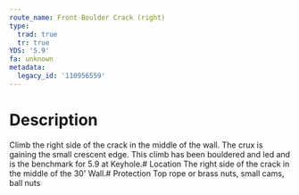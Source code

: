 ```yaml
---
route_name: Front Boulder Crack (right)
type:
  trad: true
  tr: true
YDS: '5.9'
fa: unknown
metadata:
  legacy_id: '110956559'
---
```

# Description
Climb the right side of the crack in the middle of the wall. The crux is gaining the small crescent edge. This climb has been bouldered and led and is the benchmark for 5.9 at Keyhole.# Location
The right side of the crack in the middle of the 30' Wall.# Protection
Top rope or brass nuts, small cams, ball nuts